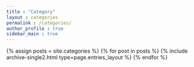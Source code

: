```yaml
---
title : "Category"
layout : categories
permalink : /categories/
author_profile : true
sidebar_main : true
---
```


{% assign posts = site.categories %}
{% for post in posts %} {% include archive-single2.html type=page.entries_layout %} {% endfor %}